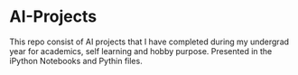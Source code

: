 # AI-Projects
This repo consist of AI projects that I have completed during my undergrad year for academics, self learning and hobby purpose. Presented in the iPython Notebooks and Pythin files.
